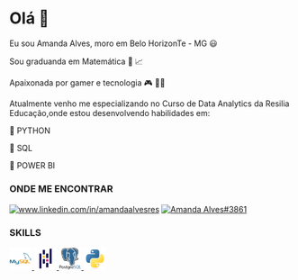#  Olá 	:wave:

Eu sou Amanda Alves, moro em Belo HorizonTe - MG  :smiley:




Sou graduanda em Matemática  :triangular_ruler: :chart_with_upwards_trend:
 

Apaixonada por gamer e tecnologia   	:video_game:  :woman_technologist: 





Atualmente  venho me especializando no Curso de Data Analytics da Resilia Educação,onde estou desenvolvendo habilidades em:

:small_orange_diamond: PYTHON

:small_orange_diamond: SQL

:small_orange_diamond: POWER BI 




<h3 align="left">ONDE ME ENCONTRAR</h3>
<p align="left">
<a href="https://linkedin.com/in/www.linkedin.com/in/amandaalvesres" target="blank"><img align="center" src="https://raw.githubusercontent.com/rahuldkjain/github-profile-readme-generator/master/src/images/icons/Social/linked-in-alt.svg" alt="www.linkedin.com/in/amandaalvesres" height="30" width="40" /></a>
<a href="https://discord.gg/Amanda Alves#3861" target="blank"><img align="center" src="https://raw.githubusercontent.com/rahuldkjain/github-profile-readme-generator/master/src/images/icons/Social/discord.svg" alt="Amanda Alves#3861" height="30" width="40" /></a>
</p>

<h3 align="left">SKILLS</h3>
<p align="left"> <a href="https://www.mysql.com/" target="_blank" rel="noreferrer"> <img src="https://raw.githubusercontent.com/devicons/devicon/master/icons/mysql/mysql-original-wordmark.svg" alt="mysql" width="40" height="40"/> </a> <a href="https://pandas.pydata.org/" target="_blank" rel="noreferrer"> <img src="https://raw.githubusercontent.com/devicons/devicon/2ae2a900d2f041da66e950e4d48052658d850630/icons/pandas/pandas-original.svg" alt="pandas" width="40" height="40"/> </a> <a href="https://www.postgresql.org" target="_blank" rel="noreferrer"> <img src="https://raw.githubusercontent.com/devicons/devicon/master/icons/postgresql/postgresql-original-wordmark.svg" alt="postgresql" width="40" height="40"/> </a> <a href="https://www.python.org" target="_blank" rel="noreferrer"> <img src="https://raw.githubusercontent.com/devicons/devicon/master/icons/python/python-original.svg" alt="python" width="40" height="40"/> </a> </p>





<!--
**AmandaAlR/AmandaAlr** is a ✨ _special_ ✨ repository because its `README.md` (this file) appears on your GitHub profile.

Here are some ideas to get you started:

- 🔭 I’m currently working on ...
- 🌱 I’m currently learning ...
- 👯 I’m looking to collaborate on ...
- 🤔 I’m looking for help with ...
- 💬 Ask me about ...
- 📫 How to reach me: ...
- 😄 Pronouns: ...
- ⚡ Fun fact: ...
-->
